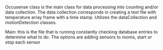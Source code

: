 Occusense class is the main class for data processing into counting and/or data collection. The data collection corresponds in creating a text file with temperature array frame with a time stamp. Utilizes the dataCollection and motionDetection classes.

Main: this is the file that is running constantly checking database entries to determine what to do. The options are adding sensors to rooms, start or stop each sensor

